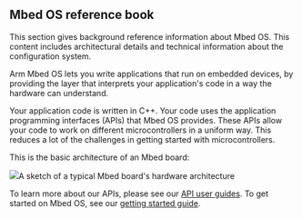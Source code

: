 ## Mbed OS reference book

This section gives background reference information about Mbed OS. This content includes architectural details and technical information about the configuration system. 

Arm Mbed OS lets you write applications that run on embedded devices, by providing the layer that interprets your application's code in a way the hardware can understand. 

Your application code is written in C++. Your code uses the application programming interfaces (APIs) that Mbed OS provides. These APIs allow your code to work on different microcontrollers in a uniform way. This reduces a lot of the challenges in getting started with microcontrollers.

This is the basic architecture of an Mbed board:

<span class="images">![](https://s3-us-west-2.amazonaws.com/mbed-os-docs-images/MbedOS_002.png)<span>A sketch of a typical Mbed board's hardware architecture</span></span>

To learn more about our APIs, please see our [API user guides](/docs/development/apis/index.html). To get started on Mbed OS, see our [getting started guide](/docs/development/tutorials/mbed-os-quick-start.html).
